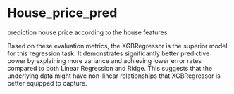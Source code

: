 # House_price_pred
prediction house price according to the house features


Based	on	these	evaluation	metrics,	the	XGBRegressor	is	the	superior	model	for	this	regression	task.	It demonstrates	significantly	better	predictive	power	by	explaining	more	variance	and	achieving	lower error	rates	compared	to	both	Linear	Regression	and	Ridge.	This	suggests	that	the	underlying	data	might have	non-linear	relationships	that	XGBRegressor	is	better	equipped	to	capture.
